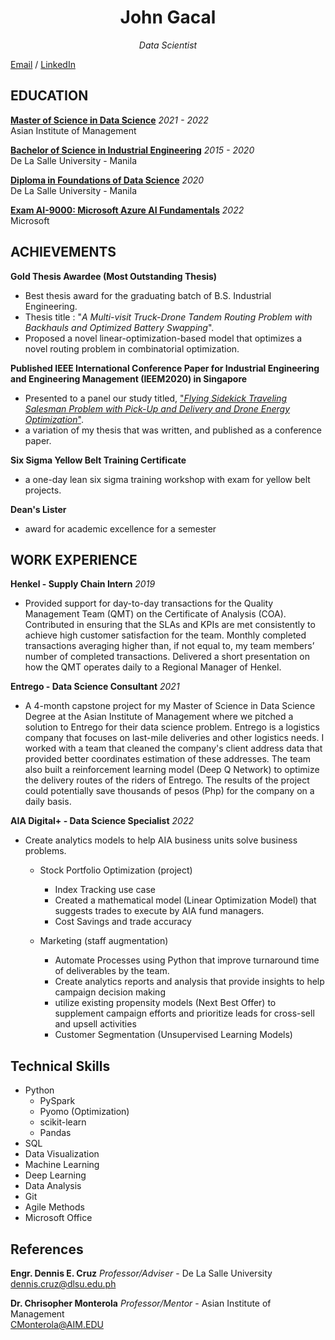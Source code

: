 <h1 align='center'> John Gacal </h1>

<p align='center'><i>Data Scientist</i></p>



  
[Email](mailto:johnfrancisgacal@gmail.com) / [LinkedIn](https://www.linkedin.com/in/john-francis-gacal/)




## EDUCATION

[**Master of Science in Data Science**](https://asite.aim.edu/programs/master-of-science-in-data-science/) _2021 - 2022_<br>
Asian Institute of Management 


[**Bachelor of Science in Industrial Engineering**](https://www.dlsu.edu.ph/colleges/gcoe/undergraduate-degree-programs/bachelor-of-science-in-industrial-engineering-bsie/) _2015 - 2020_<br>
De La Salle University - Manila 


[**Diploma in Foundations of Data Science**](https://altdsi.dlsu.edu.ph/programs/Diploma%20Courses/foundations-of-data-science-2.html) _2020_<br>
De La Salle University - Manila 

[**Exam AI-9000: Microsoft Azure AI Fundamentals**](https://www.credly.com/badges/a4b47363-eb4d-4fb8-b66a-5e93acf2f691/linked_in_profile) _2022_ <br>
Microsoft


## ACHIEVEMENTS
**Gold Thesis Awardee (Most Outstanding Thesis)**
 - Best thesis award for the graduating batch of B.S. Industrial Engineering.
 - Thesis title : "_A Multi-visit Truck-Drone Tandem Routing Problem with Backhauls and Optimized Battery Swapping_".
 - Proposed a novel linear-optimization-based model that optimizes a novel routing problem in combinatorial optimization.

**Published IEEE International Conference Paper for Industrial Engineering and Engineering Management (IEEM2020) in Singapore** 
- Presented to a panel our study titled, ["_Flying Sidekick Traveling Salesman Problem with Pick-Up and Delivery and Drone Energy Optimization_"](https://ieeexplore.ieee.org/document/9309960).
- a variation of my thesis that was written, and published as a conference paper.

**Six Sigma Yellow Belt Training Certificate** 
- a one-day lean six sigma training workshop with exam for yellow belt projects. 

**Dean's Lister**
 - award for academic excellence for a semester

## WORK EXPERIENCE
**Henkel - Supply Chain Intern** _2019_
 - Provided support for day-to-day transactions for the Quality Management Team (QMT) on the Certificate of Analysis (COA). Contributed in ensuring that the SLAs and KPIs are met consistently to achieve high customer satisfaction for the team. Monthly completed transactions averaging higher than, if not equal to, my team members’ number of completed transactions. Delivered a short presentation on how the QMT operates daily to a Regional Manager of Henkel.

**Entrego - Data Science Consultant** _2021_
 - A 4-month capstone project for my Master of Science in Data Science Degree at the Asian Institute of Management where we pitched a solution to Entrego for their data science problem. Entrego is a logistics company that focuses on last-mile deliveries and other logistics needs. I worked with a team that cleaned the company's client address data that provided better coordinates estimation of these addresses. The team also built a reinforcement learning model (Deep Q Network) to optimize the delivery routes of the riders of Entrego. The results of the project could potentially save thousands of pesos (Php) for the company on a daily basis.

**AIA Digital+ - Data Science Specialist** _2022_
- Create analytics models to help AIA business units solve business problems.
  - Stock Portfolio Optimization (project)
      - Index Tracking use case
      - Created a mathematical model (Linear Optimization Model) that suggests trades to execute by AIA fund managers.
      - Cost Savings and trade accuracy
      
  - Marketing (staff augmentation)
      - Automate Processes using Python that improve turnaround time of deliverables by the team.
      - Create analytics reports and analysis that provide insights to help campaign decision making
      - utilize existing propensity models (Next Best Offer) to supplement campaign efforts and prioritize leads for cross-sell and upsell activities
      - Customer Segmentation (Unsupervised Learning Models)
 

## Technical Skills
- Python
  - PySpark
  - Pyomo (Optimization)
  - scikit-learn
  - Pandas
- SQL
- Data Visualization
- Machine Learning
- Deep Learning
- Data Analysis
- Git
- Agile Methods
- Microsoft Office
  
## References
 **Engr. Dennis E. Cruz** _Professor/Adviser_ - De La Salle University<br>
 dennis.cruz@dlsu.edu.ph
 
 **Dr. Chrisopher Monterola** _Professor/Mentor_ - Asian Institute of Management<br>
 CMonterola@AIM.EDU

<!-- For more details see [GitHub Flavored Markdown](https://guides.github.com/features/mastering-markdown/). -->


